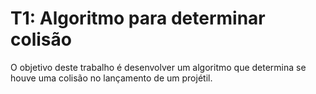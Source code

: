 # T1: Algoritmo para determinar colisão

O objetivo deste trabalho é desenvolver um algoritmo que determina se houve uma colisão no lançamento de um projétil.
